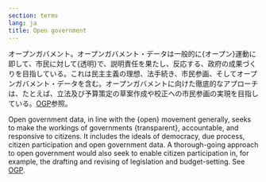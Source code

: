 ```yaml
---
section: terms
lang: ja
title: Open government
---
```


オープンガバメント。オープンガバメント・データは一般的に{オープン}運動に即して、市民に対して{透明}で、説明責任を果たし、反応する、政府の成果づくりを目指している。これは民主主義の理想、法手続き、市民参画、そしてオープンガバメント・データを含む。オープンガバメントに向けた徹底的なアプローチは、たとえば、立法及び予算策定の草案作成や校正への市民参画の実現を目指している。[OGP](/glossary/ja/terms/ogp/)参照。

Open government data, in line with the {open} movement generally, seeks to make the workings of governments {transparent}, accountable, and responsive to citizens. It includes the ideals of democracy, due process, citizen participation and open government data. A thorough-going approach to open government would also seek to enable citizen participation in, for example, the drafting and revising of legislation and budget-setting. See [OGP](/glossary/en/terms/ogp/).
